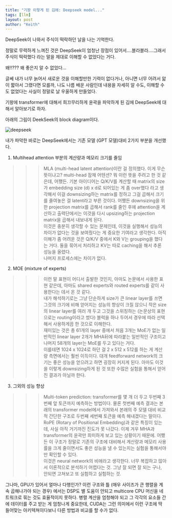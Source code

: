 ```yaml
---
title: "기왕 이렇게 된 김에: Deepseek model..."
tags: [llm]
layout: post
author: "Keith"
---
```


DeepSeek이 나와서 주식이 떡락하던 날을 나는 기억한다. 

정말로 무력하게 느껴진 것은 DeepSeek이 엄청난 장점이 있어서....블라블라....그래서 주식이 떡락했다 라는 말을 제대로 이해할 수 없었다는 거다.

왜!!??? 왜 좋은지 알 수 없었다...

글쎄 내가 너무 늙어서 새로운 것을 이해할만한 기력이 없다거나, 아니면 너무 어려서 앎이 짧아서 그랬다면 모를까, 나도 나름 배운 사람인데 내용을 자세히 알 수도, 이해할 수도 없었다는 사실이 정말로 날 우울하게 만들었다.

기왕에 transformer에 대해서 희끄무리하게 윤곽을 파악하게 된 김에 DeepSeek에 대해서 알아보기로 하자.

아래의 그림이 DeekSeek의 block diagram이다.

![deepseek](https://miro.medium.com/v2/resize:fit:1400/1*sRIajC-VJc5EYpuFc4KQlA.png)

내가 파악한 바로는 DeepSeek에서는 기존 모델 (GPT 모델)대비 2가지 부분을 개선했다.

1. Multihead attention 부분의 계산량과 메모리 크기를 줄임
>>> MLA (multi-head latent attention)이란 걸 정의했다. 이게 무슨 뜻이냐고? multi-head 잠재 어텐션? 뭐 이런 뜻을 주려고 한 것 같은데, 어쨌든. 기본 아이디어는 Q/K/V를 계산할 때 matrix의 size가 embedding size (d) x d로 되어있는 게 좀 over했다 라고 생각해서 이걸 downsizing하는 matrix를 정하고 그걸 곱해서 크기를 줄여놓은 걸 latent라고 부른 것이다. 어쨌든 downsizing을 위한 projection matrix를 곱해서 rank를 줄인 후에 attention을 계산하고 출력단에서는 이것을 다시 upsizing하는 projection matrix을 곱해서 내보내게 된다.    
이것은 충분히 생각할 수 있는 문제인데, 이것을 실행해서 성능의 차이가 없다는 것을 보여줬다는 게 중요한 기여라고 생각한다. 아직 이해가 좀 어려운 것은 Q/K/V 중에서 K와 V는 grouping을 했다는 거다. 둘을 묶어서 처리하고 KV는 따로 caching을 해서 추론 성능을 올렸다.    
나머지 프로세스에는 차이가 없다. 

2. MOE (mixture of experts)

>>> 이런 말 표현이 어디서 출발한 것인지, 아마도 논문에서 사용한 표현 같은데, 아마도 shared experts와 routed experts를 같이 사용한다는 데서 온 것 같다.   
내가 해석하기로는 그냥 단순하게 size가 큰 linear layer를 쓰면 그것의 크기에 비해 얻어지는 성능의 향상이 크질 않으니 작은 size의 linear layer를 여러 개 두고 그것을 스위칭하는 (논문상의 표현으로는 routing이라고 썼다) 블럭을 하나 두어서 경우에 따라 선택해서 사용하게끔 한 것으로 이해한다.    
재미있는 것은 총 61개의 layer 중에서 처음 3개는 MoE가 없는 일반적인 linear layer 2개가 MHA뒤에 따라붙는 일반적인 구조이고 나머지 58개의 layer는 MoE를 두고 있다는 거다.    
이를테면 1024 x 1024로 하던 걸 2 x 512 x 512를 하는 게 계산량 측면에서는 훨씬 이득이다. 대개 feedforward network의 크기는 좋은 성능을 얻으려고 하면 굉장히 커지게 된다. 아마도 이것을 이렇게 downsizing하게 된 것 또한 수많은 실험을 통해서 얻어진 결과가 아닐까 한다.

3. 그외의 성능 향상
>>> Multi-token prediction: transformer를 몇 개 더 두고 두번째 3번째 앞 토큰까지 예측하는 방법이다. 물론 첫번째 예측 결과는 본래의 transformer model에서 가져와서 본래의 주 모델 대비 비교적 간단한 구조로 두번째 세번째 토큰을 예측 해내겠다는 말이다. 
>>> RoPE (Rotary of Positional Embedding)과 같은 특징이 있는데, 사실 아직 거기까진 진도가 못 나갔다. 이제 겨우 MHA과 transformer의 윤곽만 희미하게 보고 있는 상황이기 때문에. 어쨌든 이 구조가 정말로 기존의 구조에 대비해서 계산량과 메모리 사용률을 크게 줄이면서도 좋은 성능을 낼 수 있는지는 실험을 통해서야만 확인할 수 있다.    
이것은 neural network의 비애라고 생각한다. 너무 복잡하고 많아서 이론적으로 분석하기 어렵다는 것. 그냥 잘 되면 잘 되는 구나, 안되면 고쳐보고 또 실험하고 실험하는 것.   

그나마, GPU가 있어서 얼마나 다행인가? 이런 구조와 틀 (매우 사이즈가 큰 행렬을 계속 곱해나가야 되는 경우) 에서는 DSP도 별 도움이 안되고 multicore CPU 머신을 네트워크로 묶는 것도 효율적이지 못하다. 병렬 계산을 엄청해야 되고 그 각각의 요소들 간에 데이터를 주고 받는 게 엄청나게 중요한데, CUDA는 그런 의미에서 이런 구조에 딱 들어맞는 아키텍쳐이다보니 다른 방법과 비교를 할 수가 없다.
